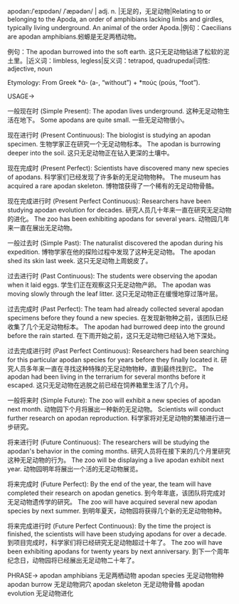 apodan:/ˈeɪpɒdən/ /ˈæpədən/ | adj. n. |无足的，无足动物|Relating to or belonging to the Apoda, an order of amphibians lacking limbs and girdles, typically living underground.  An animal of the order Apoda.|例句：Caecilians are apodan amphibians.蚓螈是无足两栖动物。

例句：The apodan burrowed into the soft earth. 这只无足动物钻进了松软的泥土里。|近义词：limbless, legless|反义词：tetrapod, quadrupedal|词性: adjective, noun

Etymology: From Greek *ἀ- (a-, “without”) + *πούς (poús, “foot”).

USAGE->

一般现在时 (Simple Present):
The apodan lives underground.  这种无足动物生活在地下。
Some apodans are quite small. 一些无足动物很小。

现在进行时 (Present Continuous):
The biologist is studying an apodan specimen.  生物学家正在研究一个无足动物标本。
The apodan is burrowing deeper into the soil.  这只无足动物正在钻入更深的土壤中。

现在完成时 (Present Perfect):
Scientists have discovered many new species of apodans. 科学家们已经发现了许多新的无足动物物种。
The museum has acquired a rare apodan skeleton. 博物馆获得了一个稀有的无足动物骨骼。


现在完成进行时 (Present Perfect Continuous):
Researchers have been studying apodan evolution for decades.  研究人员几十年来一直在研究无足动物的进化。
The zoo has been exhibiting apodans for several years.  动物园几年来一直在展出无足动物。


一般过去时 (Simple Past):
The naturalist discovered the apodan during his expedition.  博物学家在他的探险过程中发现了这种无足动物。
The apodan shed its skin last week.  这只无足动物上周蜕皮了。

过去进行时 (Past Continuous):
The students were observing the apodan when it laid eggs. 学生们正在观察这只无足动物产卵。
The apodan was moving slowly through the leaf litter.  这只无足动物正在缓慢地穿过落叶层。

过去完成时 (Past Perfect):
The team had already collected several apodan specimens before they found a new species.  在发现新物种之前，该团队已经收集了几个无足动物标本。
The apodan had burrowed deep into the ground before the rain started.  在下雨开始之前，这只无足动物已经钻入地下深处。

过去完成进行时 (Past Perfect Continuous):
Researchers had been searching for this particular apodan species for years before they finally located it.  研究人员多年来一直在寻找这种特殊的无足动物物种，直到最终找到它。
The apodan had been living in the terrarium for several months before it escaped.  这只无足动物在逃脱之前已经在饲养箱里生活了几个月。

一般将来时 (Simple Future):
The zoo will exhibit a new species of apodan next month.  动物园下个月将展出一种新的无足动物。
Scientists will conduct further research on apodan reproduction.  科学家将对无足动物的繁殖进行进一步研究。

将来进行时 (Future Continuous):
The researchers will be studying the apodan's behavior in the coming months.  研究人员将在接下来的几个月里研究这种无足动物的行为。
The zoo will be displaying a live apodan exhibit next year.  动物园明年将展出一个活的无足动物展览。

将来完成时 (Future Perfect):
By the end of the year, the team will have completed their research on apodan genetics.  到今年年底，该团队将完成对无足动物遗传学的研究。
The zoo will have acquired several new apodan species by next summer.  到明年夏天，动物园将获得几个新的无足动物物种。

将来完成进行时 (Future Perfect Continuous):
By the time the project is finished, the scientists will have been studying apodans for over a decade.  到项目完成时，科学家们将已经研究无足动物超过十年了。
The zoo will have been exhibiting apodans for twenty years by next anniversary.  到下一个周年纪念日，动物园将已经展出无足动物二十年了。

PHRASE->
apodan amphibians 无足两栖动物
apodan species 无足动物物种
apodan burrow 无足动物洞穴
apodan skeleton 无足动物骨骼
apodan evolution 无足动物进化
